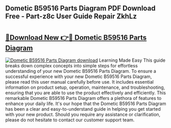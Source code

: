 ## Dometic B59516 Parts Diagram PDF Download Free - Part-z8c User Guide Repair ZkhLz

# <h2><a href="http://dftu81.blite.top/?on=Dometic+B59516+Parts+Diagram">🔗Download New 👉🔴 Dometic B59516 Parts Diagram</a></h2>

[![Dometic B59516 Parts Diagram download](https://i.imgur.com/lujVjoI.png)](http://dftu81.blite.top/?on=Dometic+B59516+Parts+Diagram)
Learning Made Easy This guide breaks down complex concepts into simple steps for effortless understanding of your new Dometic B59516 Parts Diagram. To ensure a successful experience with your new Dometic B59516 Parts Diagram, please read this user manual carefully before use. It includes essential information on product setup, operation, maintenance, and troubleshooting, ensuring that you are able to use the product effectively and efficiently. This remarkable Dometic B59516 Parts Diagram offers a plethora of features to enhance your daily life. It's our hope that the Dometic B59516 Parts Diagram has been a clear and easy-to-understand guide in helping you get started with your new product. Should you require any assistance or clarification, please do not hesitate to contact our customer support team.
